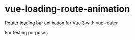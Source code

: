 # vue-loading-route-animation
Router loading bar animation for Vue 3 with vue-router. 

For testing purposes
